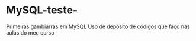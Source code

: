 # MySQL-teste-
Primeiras gambiarras em MySQL
Uso de depósito de códigos que faço nas aulas do meu curso
